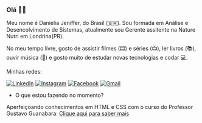 ### Olá 👋😄

Meu nome é Danielia Jeniffer, do Brasil (🇧🇷). Sou formada em Análise e Desencolvimento de Sistemas, atualmente sou Gerente assitente na Nature Nutri em Londrina(PR).

No meu tempo livre, gosto de assistir filmes (🎞️) e séries (📺), ler livros (📚), ouvir música (🎵) e gosto muito de estudar novas tecnologias e codar :computer:. 

Minhas redes: 

[![LinkedIn](https://img.shields.io/badge/-LinkedIn-blue?style=flat-square&logo=Linkedin&logoColor=white&link=https://www.linkedin.com/in/danielia-jeniffer)](https://www.linkedin.com/in/danielia-jeniffer)  [![Instagram](https://img.shields.io/badge/-Instagram-orange?style=flat-square&logo=Instagram&logoColor=white&link=https://www.instagram.com/jenifferbaclan/?hl=pt-br)](https://www.instagram.com/jenifferbaclan/?hl=pt-br)  [![Facebook](https://img.shields.io/badge/-Facebook-blue?style=flat-square&logo=Facebook&logoColor=white&link=https://www.facebook.com/jeniffer.baclan)](https://www.facebook.com/jeniffer.baclan)  [![Gmail](https://img.shields.io/badge/-jenifferbaclan12@gmail.com-c14438?style=flat-square&logo=Gmail&logoColor=white&link=mailto:jenifferbaclan12@gmail.com)](mailto:jenifferbaclan12@gmail.com)

- O que estou fazendo no momento?

Aperfeiçoando conhecimentos em HTML e CSS com o curso do Professor Gustavo Guanabara:
[Clique aqui para saber mais](https://www.cursoemvideo.com/course/novo-curso-html5-e-css3-100-atual-modulo-1/)

